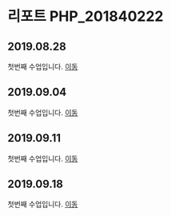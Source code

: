 # 리포트 PHP_201840222

## 2019.08.28
첫번째 수업입니다. [이동](./lecture_01)

## 2019.09.04
첫번째 수업입니다. [이동](./lecture_02)

## 2019.09.11
첫번째 수업입니다. [이동](lecture_03)

## 2019.09.18
첫번째 수업입니다. [이동](lecture_04)